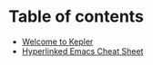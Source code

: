# Table of contents

* [Welcome to Kepler](README.md)
* [Hyperlinked Emacs Cheat Sheet](hyperlinked-emacs-cheat-sheet.md)
